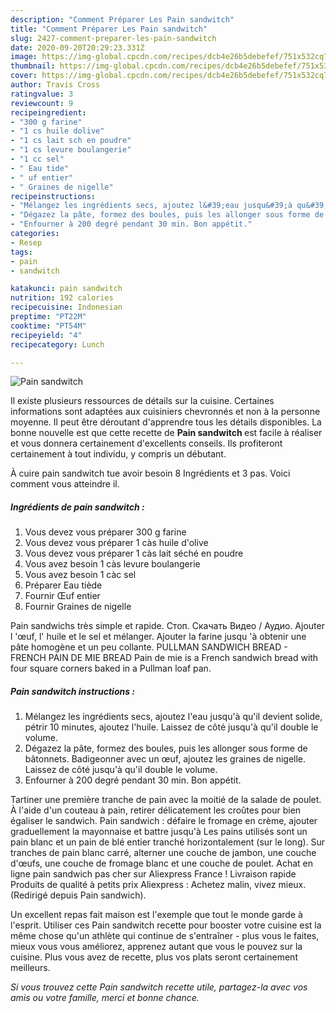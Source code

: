 ```yaml
---
description: "Comment Préparer Les Pain sandwitch"
title: "Comment Préparer Les Pain sandwitch"
slug: 2427-comment-preparer-les-pain-sandwitch
date: 2020-09-20T20:29:23.331Z
image: https://img-global.cpcdn.com/recipes/dcb4e26b5debefef/751x532cq70/pain-sandwitch-photo-principale-de-la-recette.jpg
thumbnail: https://img-global.cpcdn.com/recipes/dcb4e26b5debefef/751x532cq70/pain-sandwitch-photo-principale-de-la-recette.jpg
cover: https://img-global.cpcdn.com/recipes/dcb4e26b5debefef/751x532cq70/pain-sandwitch-photo-principale-de-la-recette.jpg
author: Travis Cross
ratingvalue: 3
reviewcount: 9
recipeingredient:
- "300 g farine"
- "1 cs huile dolive"
- "1 cs lait sch en poudre"
- "1 cs levure boulangerie"
- "1 cc sel"
- " Eau tide"
- " uf entier"
- " Graines de nigelle"
recipeinstructions:
- "Mélangez les ingrédients secs, ajoutez l&#39;eau jusqu&#39;à qu&#39;il devient solide, pétrir 10 minutes, ajoutez l&#39;huile. Laissez de côté jusqu&#39;à qu&#39;il double le volume."
- "Dégazez la pâte, formez des boules, puis les allonger sous forme de bâtonnets. Badigeonner avec un œuf, ajoutez les graines de nigelle. Laissez de côté jusqu&#39;à qu&#39;il double le volume."
- "Enfourner à 200 degré pendant 30 min. Bon appétit."
categories:
- Resep
tags:
- pain
- sandwitch

katakunci: pain sandwitch 
nutrition: 192 calories
recipecuisine: Indonesian
preptime: "PT22M"
cooktime: "PT54M"
recipeyield: "4"
recipecategory: Lunch

---
```



![Pain sandwitch](https://img-global.cpcdn.com/recipes/dcb4e26b5debefef/751x532cq70/pain-sandwitch-photo-principale-de-la-recette.jpg)

Il existe plusieurs ressources de détails sur la cuisine. Certaines informations sont adaptées aux cuisiniers chevronnés et non à la personne moyenne. Il peut être déroutant d'apprendre tous les détails disponibles. La bonne nouvelle est que cette recette de <strong> Pain sandwitch </strong> est facile à réaliser et vous donnera certainement d'excellents conseils. Ils profiteront certainement à tout individu, y compris un débutant.

<!--inarticleads1-->

À cuire pain sandwitch tue avoir besoin 8 Ingrédients et 3 pas. Voici comment vous atteindre il.

##### Ingrédients de pain sandwitch :

1. Vous devez vous préparer 300 g farine
1. Vous devez vous préparer 1 càs huile d&#39;olive
1. Vous devez vous préparer 1 càs lait séché en poudre
1. Vous avez besoin 1 càs levure boulangerie
1. Vous avez besoin 1 càc sel
1. Préparer  Eau tiède
1. Fournir  Œuf entier
1. Fournir  Graines de nigelle


Pain sandwichs très simple et rapide. Стоп. Скачать Видео / Аудио. Ajouter l &#39;œuf, l&#39; huile et le sel et mélanger. Ajouter la farine jusqu &#39;à obtenir une pâte homogène et un peu collante. PULLMAN SANDWICH BREAD - FRENCH PAIN DE MIE BREAD Pain de mie is a French sandwich bread with four square corners baked in a Pullman loaf pan. 

<!--inarticleads2-->

##### Pain sandwitch instructions :

1. Mélangez les ingrédients secs, ajoutez l&#39;eau jusqu&#39;à qu&#39;il devient solide, pétrir 10 minutes, ajoutez l&#39;huile. Laissez de côté jusqu&#39;à qu&#39;il double le volume.
1. Dégazez la pâte, formez des boules, puis les allonger sous forme de bâtonnets. Badigeonner avec un œuf, ajoutez les graines de nigelle. Laissez de côté jusqu&#39;à qu&#39;il double le volume.
1. Enfourner à 200 degré pendant 30 min. Bon appétit.


Tartiner une première tranche de pain avec la moitié de la salade de poulet. À l&#39;aide d&#39;un couteau à pain, retirer délicatement les croûtes pour bien égaliser le sandwich. Pain sandwich : défaire le fromage en crème, ajouter graduellement la mayonnaise et battre jusqu&#39;à Les pains utilisés sont un pain blanc et un pain de blé entier tranché horizontalement (sur le long). Sur tranches de pain blanc carré, alterner une couche de jambon, une couche d&#39;œufs, une couche de fromage blanc et une couche de poulet. Achat en ligne pain sandwich pas cher sur Aliexpress France ! Livraison rapide Produits de qualité à petits prix Aliexpress : Achetez malin, vivez mieux. (Redirigé depuis Pain sandwich). 

<!--inarticleads1-->

<p>
Un excellent repas fait maison est l'exemple que tout le monde garde à l'esprit. Utiliser ces Pain sandwitch recette pour booster votre cuisine est la même chose qu'un athlète qui continue de s'entraîner - plus vous le faites, mieux vous vous améliorez, apprenez autant que vous le pouvez sur la cuisine. Plus vous avez de recette, plus vos plats seront certainement meilleurs.
</p>

<p>
<i>Si vous trouvez cette Pain sandwitch recette utile, partagez-la avec vos amis ou votre famille, merci et bonne chance.</i>
</p>
